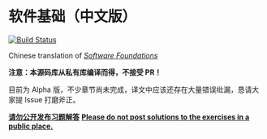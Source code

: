 # 软件基础（中文版）
[![Build Status](https://travis-ci.org/Coq-zh/SF-zh.svg?branch=master)](https://travis-ci.org/Coq-zh/SF-zh)

Chinese translation of *[Software Foundations](https://softwarefoundations.cis.upenn.edu/)*

**注意：本源码库从私有库编译而得，不接受 PR！**

目前为 Alpha 版，不少章节尚未完成，译文中应该还存在大量错误纰漏，恳请大家提 Issue 打磨斧正。

[**请勿公开发布习题解答**](https://github.com/Coq-zh/SF-zh/blob/master/lf-current/Preface.v#L225)
[**Please do not post solutions to the exercises in a public place.**](https://softwarefoundations.cis.upenn.edu/lf-current/Preface.html#lab10)
